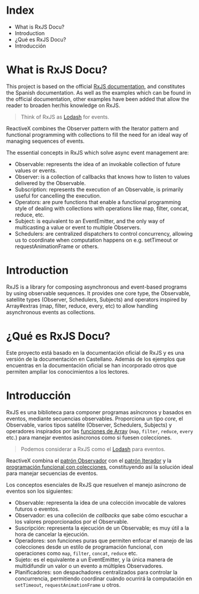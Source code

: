 # Index

- What is RxJS Docu?
- Introduction
- ¿Qué es RxJS Docu?
- Introducción

# What is RxJS Docu?

This project is based on the official [RxJS documentation](https://rxjs.dev/), and constitutes the Spanish documentation. As well as the examples which can be found in the official documentation, other examples have been added that allow the reader to broaden her/his knowledge on RxJS.

> Think of RxJS as [Lodash](https://lodash.com/) for events.

ReactiveX combines the Observer pattern with the Iterator pattern and functional programming with collections to fill the need for an ideal way of managing sequences of events.

The essential concepts in RxJS which solve async event management are:

- Observable: represents the idea of an invokable collection of future values or events.
- Observer: is a collection of callbacks that knows how to listen to values delivered by the Observable.
- Subscription: represents the execution of an Observable, is primarily useful for cancelling the execution.
- Operators: are pure functions that enable a functional programming style of dealing with collections with operations like map, filter, concat, reduce, etc.
- Subject: is equivalent to an EventEmitter, and the only way of multicasting a value or event to multiple Observers.
- Schedulers: are centralized dispatchers to control concurrency, allowing us to coordinate when computation happens on e.g. setTimeout or requestAnimationFrame or others.

# Introduction

RxJS is a library for composing asynchronous and event-based programs by using observable sequences. It provides one core type, the Observable, satellite types (Observer, Schedulers, Subjects) and operators inspired by Array#extras (map, filter, reduce, every, etc) to allow handling asynchronous events as collections.

# ¿Qué es RxJS Docu?

Este proyecto está basado en la documentación oficial de RxJS y es una versión de la documentación en Castellano. Además de los ejemplos que encuentras en la documentación oficial se han incorporado otros que permiten ampliar los conocimientos a los lectores.

# Introducción

RxJS es una biblioteca para componer programas asíncronos y basados en eventos, mediante secuencias observables. Proporciona un tipo _core_, el Observable, varios tipos satélite (Observer, Schedulers, Subjects) y operadores inspirados por las [funciones de Array](https://developer.mozilla.org/en-US/docs/Archive/Web/JavaScript/New_in_JavaScript/1.6) (`map`, `filter`, `reduce`, `every` etc.) para manejar eventos asíncronos como si fuesen colecciones.

> Podemos considerar a RxJS como el [Lodash](https://lodash.com/) para eventos.

ReactiveX combina el [patrón Observador](<https://es.wikipedia.org/wiki/Observer_(patr%C3%B3n_de_dise%C3%B1o)>) con el [patrón Iterador](<https://es.wikipedia.org/wiki/Iterador_(patr%C3%B3n_de_dise%C3%B1o)>) y la [programación funcional con colecciones](https://martinfowler.com/articles/collection-pipeline/#NestedOperatorExpressions), constituyendo así la solución ideal para manejar secuencias de eventos.

Los conceptos esenciales de RxJS que resuelven el manejo asíncrono de eventos son los siguientes:

- Observable: representa la idea de una colección invocable de valores futuros o eventos.
- Observador: es una colleción de _callbacks_ que sabe cómo escuchar a los valores proporcionados por el Observable.
- Suscripción: representa la ejecución de un Observable; es muy útil a la hora de cancelar la ejecución.
- Operadores: son funciones puras que permiten enfocar el manejo de las colecciones desde un estilo de programación funcional, con operaciones como `map`, `filter`, `concat`, `reduce` etc.
- Sujeto: es el equivalente a un EventEmitter, y la única manera de multidifundir un valor o un evento a múltiples Observadores.
- Planificadores: son despachadores centralizados para controlar la concurrencia, permitiendo coordinar cuándo ocurrirá la computación en `setTimeout`, `requestAnimationFrame` u otros.
